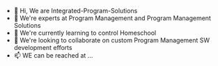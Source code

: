 - 👋 Hi, We are Integrated-Program-Solutions
- 👀 We're experts at Program Management and Program Management Solutions
- 🌱 We're currently learning to control Homeschool
- 💞️ We're looking to collaborate on custom Program Management SW development efforts
- 📫 WE can be reached at ...

<!---
Integrated-Program-Solutions/Integrated-Program-Solutions is a ✨ special ✨ repository because its `README.md` (this file) appears on your GitHub profile.
You can click the Preview link to take a look at your changes.
--->
